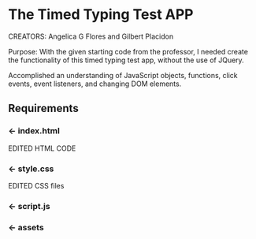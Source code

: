 The Timed Typing Test APP
=================
CREATORS: Angelica G Flores and Gilbert Placidon

Purpose: With the given starting code from the professor, I needed create the functionality of this timed typing test app, without the use of JQuery.

Accomplished an understanding of JavaScript objects, functions, click events, event listeners, and changing DOM elements.


Requirements
------------
### ← index.html
EDITED HTML CODE

### ← style.css

EDITED CSS files

### ← script.js


### ← assets
